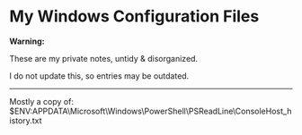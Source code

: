 # My Windows Configuration Files

**Warning:**

These are my private notes, untidy & disorganized.

I do not update this, so entries may be outdated.

---
Mostly a copy of: $ENV:APPDATA\Microsoft\Windows\PowerShell\PSReadLine\ConsoleHost_history.txt

